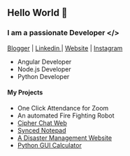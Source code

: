 ## Hello World 👋
### I am a passionate Developer </>

[Blogger](https://thevvonline.blogspot.com/ "thevvonline")
|
[Linkedin ](https://www.linkedin.com/in/vishnu-vinod-183b241a7/ "Vishnu Vinod") 
|
[Website](https://the-vv.github.io "the-vv")
|
[Instagram](https://www.instagram.com/_the_vv_/ "_the_vv_")

- Angular Developer
- Node.js Developer
- Python Developer

#### My Projects
 - One Click Attendance for Zoom
 - An automated Fire Fighting Robot
 - [Cipher Chat Web](https://cipherchatapp.herokuapp.com/ "Cipher Chat")
 - [Synced Notepad](https://syncednotepad.web.app/ "Notepad")
 - [A Disaster Management Website](https://santhigiridm.web.app/ "Santhigiri Disaster Management")
 - [Python GUI Calculator](https://github.com/the-vv/Daily-Tools-with-PythonGUI "Python Daily Tools GUI")
 
<!--
**the-vv/the-vv** is a ✨ _special_ ✨ repository because its `README.md` (this file) appears on your GitHub profile.

Here are some ideas to get you started:

- 🔭 I’m currently working on ...
- 🌱 I’m currently learning ...
- 👯 I’m looking to collaborate on ...
- 🤔 I’m looking for help with ...
- 💬 Ask me about ...
- 📫 How to reach me: ...
- 😄 Pronouns: ...
- ⚡ Fun fact: ...
-->
